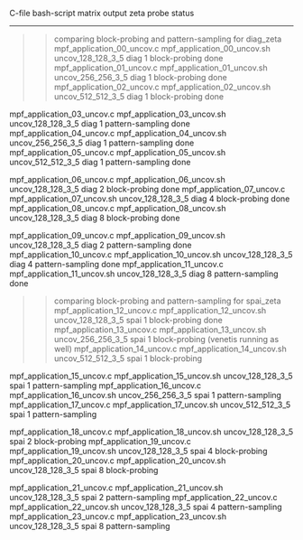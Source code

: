 C-file                          bash-script                       matrix                output        zeta      probe                   status
-------------------------       ---------------------------       ------                ------        ----      -----                   ------
>> comparing block-probing and pattern-sampling for diag_zeta
mpf_application_00_uncov.c      mpf_application_00_uncov.sh       uncov_128_128_3_5     diag          1         block-probing           done
mpf_application_01_uncov.c      mpf_application_01_uncov.sh       uncov_256_256_3_5     diag          1         block-probing           done
mpf_application_02_uncov.c      mpf_application_02_uncov.sh       uncov_512_512_3_5     diag          1         block-probing           done

mpf_application_03_uncov.c      mpf_application_03_uncov.sh       uncov_128_128_3_5     diag          1         pattern-sampling        done
mpf_application_04_uncov.c      mpf_application_04_uncov.sh       uncov_256_256_3_5     diag          1         pattern-sampling        done
mpf_application_05_uncov.c      mpf_application_05_uncov.sh       uncov_512_512_3_5     diag          1         pattern-sampling        done

mpf_application_06_uncov.c      mpf_application_06_uncov.sh       uncov_128_128_3_5     diag          2         block-probing           done
mpf_application_07_uncov.c      mpf_application_07_uncov.sh       uncov_128_128_3_5     diag          4         block-probing           done
mpf_application_08_uncov.c      mpf_application_08_uncov.sh       uncov_128_128_3_5     diag          8         block-probing           done

mpf_application_09_uncov.c      mpf_application_09_uncov.sh       uncov_128_128_3_5     diag          2         pattern-sampling        done
mpf_application_10_uncov.c      mpf_application_10_uncov.sh       uncov_128_128_3_5     diag          4         pattern-sampling        done
mpf_application_11_uncov.c      mpf_application_11_uncov.sh       uncov_128_128_3_5     diag          8         pattern-sampling        done


>> comparing block-probing and pattern-sampling for spai_zeta
mpf_application_12_uncov.c      mpf_application_12_uncov.sh       uncov_128_128_3_5     spai          1         block-probing           done
mpf_application_13_uncov.c      mpf_application_13_uncov.sh       uncov_256_256_3_5     spai          1         block-probing (venetis running as well)
mpf_application_14_uncov.c      mpf_application_14_uncov.sh       uncov_512_512_3_5     spai          1         block-probing
                  
mpf_application_15_uncov.c      mpf_application_15_uncov.sh       uncov_128_128_3_5     spai          1         pattern-sampling
mpf_application_16_uncov.c      mpf_application_16_uncov.sh       uncov_256_256_3_5     spai          1         pattern-sampling
mpf_application_17_uncov.c      mpf_application_17_uncov.sh       uncov_512_512_3_5     spai          1         pattern-sampling
                  
mpf_application_18_uncov.c      mpf_application_18_uncov.sh       uncov_128_128_3_5     spai          2         block-probing
mpf_application_19_uncov.c      mpf_application_19_uncov.sh       uncov_128_128_3_5     spai          4         block-probing
mpf_application_20_uncov.c      mpf_application_20_uncov.sh       uncov_128_128_3_5     spai          8         block-probing
                  
mpf_application_21_uncov.c      mpf_application_21_uncov.sh       uncov_128_128_3_5     spai          2         pattern-sampling
mpf_application_22_uncov.c      mpf_application_22_uncov.sh       uncov_128_128_3_5     spai          4         pattern-sampling
mpf_application_23_uncov.c      mpf_application_23_uncov.sh       uncov_128_128_3_5     spai          8         pattern-sampling


